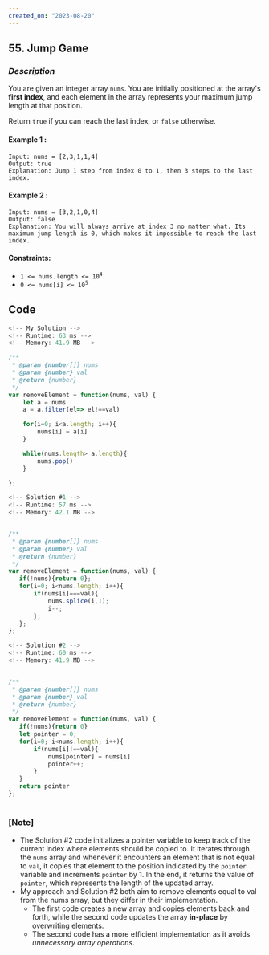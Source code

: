 ```yaml
---
created_on: "2023-08-20"
---
```


## 55. Jump Game


### _Description_

You are given an integer array `nums`. You are initially positioned at the array's **first index**, and each element in the array represents your maximum jump length at that position.

Return `true` if you can reach the last index, or `false` otherwise.



#### Example 1 :
```
Input: nums = [2,3,1,1,4]
Output: true
Explanation: Jump 1 step from index 0 to 1, then 3 steps to the last index.
```

#### Example 2 :
```
Input: nums = [3,2,1,0,4]
Output: false
Explanation: You will always arrive at index 3 no matter what. Its maximum jump length is 0, which makes it impossible to reach the last index.
```

#### Constraints:

- <code>1 <= nums.length <= 10<sup>4</sup></code>
- <code>0 <= nums[i] <= 10<sup>5</sup></code>

## Code

```JavaScript
<!-- My Solution -->
<!-- Runtime: 63 ms -->
<!-- Memory: 41.9 MB -->

/**
 * @param {number[]} nums
 * @param {number} val
 * @return {number}
 */
var removeElement = function(nums, val) {
    let a = nums
    a = a.filter(el=> el!==val)

    for(i=0; i<a.length; i++){
        nums[i] = a[i]
    }

    while(nums.length> a.length){
        nums.pop()
    }

};


```

```JavaScript
<!-- Solution #1 -->
<!-- Runtime: 57 ms -->
<!-- Memory: 42.1 MB -->


/**
 * @param {number[]} nums
 * @param {number} val
 * @return {number}
 */
var removeElement = function(nums, val) {
   if(!nums){return 0};
   for(i=0; i<nums.length; i++){
       if(nums[i]===val){
           nums.splice(i,1);
           i--;
       };
   }; 
};


```


```JavaScript
<!-- Solution #2 -->
<!-- Runtime: 60 ms -->
<!-- Memory: 41.9 MB -->


/**
 * @param {number[]} nums
 * @param {number} val
 * @return {number}
 */
var removeElement = function(nums, val) {
   if(!nums){return 0}
   let pointer = 0;
   for(i=0; i<nums.length; i++){
       if(nums[i]!==val){
           nums[pointer] = nums[i]
           pointer++;
       }
   }
   return pointer
};


```


#

### [Note]
- The Solution #2 code initializes a pointer variable to keep track of the current index where elements should be copied to. It iterates through the `nums` array and whenever it encounters an element that is not equal to `val`, it copies that element to the position indicated by the `pointer` variable and increments `pointer` by 1. In the end, it returns the value of `pointer`, which represents the length of the updated array.
- My approach and Solution #2 both aim to remove elements equal to val from the nums array, but they differ in their implementation. 
  - The first code creates a new array and copies elements back and forth, while the second code updates the array **in-place** by overwriting elements.
  - The second code has a more efficient implementation as it avoids _unnecessary array operations_.

